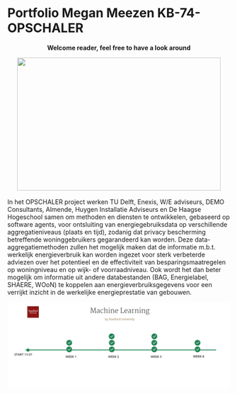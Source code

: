 # Portfolio Megan Meezen KB-74-OPSCHALER

  

  <p align="center">
  <b>Welcome reader, feel free to have a look around</b><br>


<p align="center">
  <img width="460" height="300" src="https://media.giphy.com/media/xUPGGDNsLvqsBOhuU0/giphy.gif">
</p>
  


In het OPSCHALER project werken TU Delft, Enexis, W/E adviseurs, DEMO Consultants, Almende, Huygen Installatie Adviseurs en De Haagse Hogeschool samen om methoden en diensten te ontwikkelen, gebaseerd op software agents, voor ontsluiting van energiegebruiksdata op verschillende aggregatieniveaus (plaats en tijd), zodanig dat privacy bescherming betreffende woninggebruikers gegarandeerd kan worden. Deze data-aggregatiemethoden zullen het mogelijk maken dat de informatie m.b.t. werkelijk energieverbruik kan worden ingezet voor sterk verbeterde adviezen over het potentieel en de effectiviteit van besparingsmaatregelen op woningniveau en op wijk- of voorraadniveau. Ook wordt het dan beter mogelijk om informatie uit andere databestanden (BAG, Energielabel, SHAERE, WOoN) te koppelen aan energieverbruiksgegevens voor een verrijkt inzicht in de werkelijke energieprestatie van gebouwen.

<p align="center"> <img src="https://github.com/deKeijzer/KB-74-OPSCHALER/blob/master/Personal_folders/Megan/portfoliolinks/Imagesportfolio/Coursera.png"> </p>
